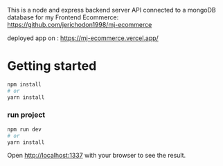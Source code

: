 This is a node and express backend server API connected to a mongoDB database for my
Frontend Ecommerce: https://github.com/jerichodon1998/mj-ecommerce

deployed app on : https://mj-ecommerce.vercel.app/

# Getting started

```bash
npm install
# or
yarn install
```

### run project

```bash
npm run dev
# or
yarn install
```

Open [http://localhost:1337](http://localhost:3000) with your browser to see the result.
